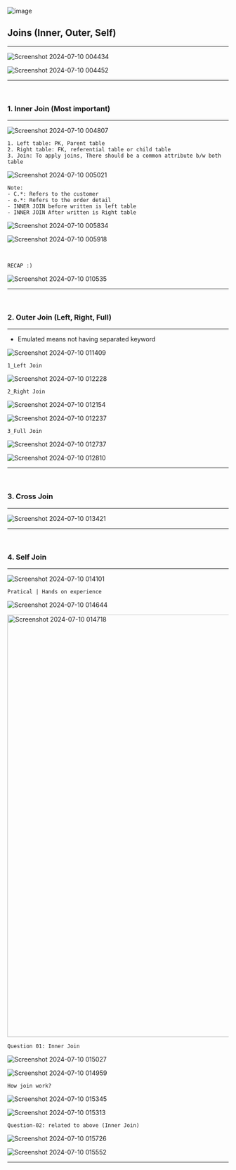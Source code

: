 ![image](https://github.com/Mehul237/Core-Subjects/assets/117193057/d70d6865-cb5c-4122-bec8-1eda843fcb4b)
## Joins (Inner, Outer, Self)

<hr>

![Screenshot 2024-07-10 004434](https://github.com/Mehul237/Core-Subjects/assets/117193057/666561e7-6120-4f44-a8f2-a22f1aa49800)

![Screenshot 2024-07-10 004452](https://github.com/Mehul237/Core-Subjects/assets/117193057/2827a673-ce08-4491-909b-e79e2b440979)


<hr>
<br>


### 1. Inner Join (Most important)

<hr>

![Screenshot 2024-07-10 004807](https://github.com/Mehul237/Core-Subjects/assets/117193057/b80c5509-9f9e-46c6-921b-7e05ef3d735f)

    1. Left table: PK, Parent table
    2. Right table: FK, referential table or child table
    3. Join: To apply joins, There should be a common attribute b/w both table
    
![Screenshot 2024-07-10 005021](https://github.com/Mehul237/Core-Subjects/assets/117193057/0a20ac31-8638-40e3-a960-89d26f18a1b3)

    Note:
    - C.*: Refers to the customer
    - o.*: Refers to the order detail
    - INNER JOIN before written is left table
    - INNER JOIN After written is Right table

![Screenshot 2024-07-10 005834](https://github.com/Mehul237/Core-Subjects/assets/117193057/f02b6c71-9193-4e1f-a94b-ac6390ff5e4d)

![Screenshot 2024-07-10 005918](https://github.com/Mehul237/Core-Subjects/assets/117193057/322920f2-b524-403b-b3a8-c20ecf051577)

<br>

    RECAP :)

![Screenshot 2024-07-10 010535](https://github.com/Mehul237/Core-Subjects/assets/117193057/755512c5-3aa5-42a3-8b7c-f3bcba2ecddc)


<hr>
<br>


### 2. Outer Join (Left, Right, Full)

<hr>

 - Emulated means not having separated keyword
 
![Screenshot 2024-07-10 011409](https://github.com/Mehul237/Core-Subjects/assets/117193057/153b404c-462c-4130-97f3-199efe26743e)

    1_Left Join

![Screenshot 2024-07-10 012228](https://github.com/Mehul237/Core-Subjects/assets/117193057/b7468db8-56ed-4685-9f0e-18cde9bcc2e3)


    2_Right Join

![Screenshot 2024-07-10 012154](https://github.com/Mehul237/Core-Subjects/assets/117193057/27ea3c41-cda9-4c5f-b8c5-d07f6d662203)

![Screenshot 2024-07-10 012237](https://github.com/Mehul237/Core-Subjects/assets/117193057/9110af72-1707-4746-a52b-8d65da1252e8)

    3_Full Join

![Screenshot 2024-07-10 012737](https://github.com/Mehul237/Core-Subjects/assets/117193057/f67b5fd3-781f-4e66-a798-792b538ecd69)

![Screenshot 2024-07-10 012810](https://github.com/Mehul237/Core-Subjects/assets/117193057/a184b33a-04d0-4662-93d1-ee6578815401)

<hr>
<br>


### 3. Cross Join

<hr>

![Screenshot 2024-07-10 013421](https://github.com/Mehul237/Core-Subjects/assets/117193057/598bb102-7d64-4c40-b987-b129b272d285)


<hr>
<br>


### 4. Self Join

<hr>

![Screenshot 2024-07-10 014101](https://github.com/Mehul237/Core-Subjects/assets/117193057/9160211d-bb56-4dd9-b09c-cd6dcb445e05)

    Pratical | Hands on experience
 
![Screenshot 2024-07-10 014644](https://github.com/Mehul237/Core-Subjects/assets/117193057/df292b2c-f9d8-4969-92ca-59996f481765)

<img width="960" alt="Screenshot 2024-07-10 014718" src="https://github.com/Mehul237/Core-Subjects/assets/117193057/ff6d8c3b-a426-44c2-a17e-838251b04446">

<br>

    Question 01: Inner Join

![Screenshot 2024-07-10 015027](https://github.com/Mehul237/Core-Subjects/assets/117193057/bab71c55-ae13-48d5-bd9b-83d0d2bd5fbe)

![Screenshot 2024-07-10 014959](https://github.com/Mehul237/Core-Subjects/assets/117193057/f0beffbe-d078-46ef-9f8c-6f5237646cfe)

    How join work?

![Screenshot 2024-07-10 015345](https://github.com/Mehul237/Core-Subjects/assets/117193057/25bb72a9-c9c7-46f0-85a6-ad39178fcef6)

![Screenshot 2024-07-10 015313](https://github.com/Mehul237/Core-Subjects/assets/117193057/10359b49-984c-4646-8437-504701586a9f)

    Question-02: related to above (Inner Join)
  
![Screenshot 2024-07-10 015726](https://github.com/Mehul237/Core-Subjects/assets/117193057/413927d1-a937-47b0-8df4-2b781b999799)

![Screenshot 2024-07-10 015552](https://github.com/Mehul237/Core-Subjects/assets/117193057/2ab526ef-c6a9-4ee1-9437-8a745c99cb69)


<hr>
<br>
